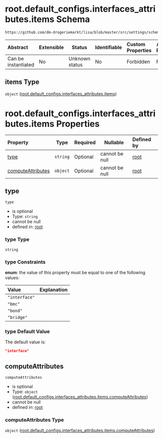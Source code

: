 # root.default_configs.interfaces_attributes.items Schema

```txt
https://github.com/dm-drogeriemarkt/lisa/blob/master/src/settings/schema.json#/properties/default_configs/properties/interfaces_attributes/items
```




| Abstract            | Extensible | Status         | Identifiable | Custom Properties | Additional Properties | Access Restrictions | Defined In                                                                               |
| :------------------ | ---------- | -------------- | ------------ | :---------------- | --------------------- | ------------------- | ---------------------------------------------------------------------------------------- |
| Can be instantiated | No         | Unknown status | No           | Forbidden         | Forbidden             | none                | [settings.schema.json\*](../../src/settings/settings.schema.json "open original schema") |

## items Type

`object` ([root.default_configs.interfaces_attributes.items](settings-properties-rootdefault_configs-properties-rootdefault_configsinterfaces_attributes-rootdefault_configsinterfaces_attributesitems.md))

# root.default_configs.interfaces_attributes.items Properties

| Property                                | Type     | Required | Nullable       | Defined by                                                                                                                                                                                                                                                                                                                                                                                                          |
| :-------------------------------------- | -------- | -------- | -------------- | :------------------------------------------------------------------------------------------------------------------------------------------------------------------------------------------------------------------------------------------------------------------------------------------------------------------------------------------------------------------------------------------------------------------ |
| [type](#type)                           | `string` | Optional | cannot be null | [root](settings-properties-rootdefault_configs-properties-rootdefault_configsinterfaces_attributes-rootdefault_configsinterfaces_attributesitems-properties-type.md "https&#x3A;//github.com/dm-drogeriemarkt/lisa/blob/master/src/settings/schema.json#/properties/default_configs/properties/interfaces_attributes/items/properties/type")                                                                        |
| [computeAttributes](#computeattributes) | `object` | Optional | cannot be null | [root](settings-properties-rootdefault_configs-properties-rootdefault_configsinterfaces_attributes-rootdefault_configsinterfaces_attributesitems-properties-rootdefault_configsinterfaces_attributesitemscomputeattributes.md "https&#x3A;//github.com/dm-drogeriemarkt/lisa/blob/master/src/settings/schema.json#/properties/default_configs/properties/interfaces_attributes/items/properties/computeAttributes") |

## type




`type`

-   is optional
-   Type: `string`
-   cannot be null
-   defined in: [root](settings-properties-rootdefault_configs-properties-rootdefault_configsinterfaces_attributes-rootdefault_configsinterfaces_attributesitems-properties-type.md "https&#x3A;//github.com/dm-drogeriemarkt/lisa/blob/master/src/settings/schema.json#/properties/default_configs/properties/interfaces_attributes/items/properties/type")

### type Type

`string`

### type Constraints

**enum**: the value of this property must be equal to one of the following values:

| Value         | Explanation |
| :------------ | ----------- |
| `"interface"` |             |
| `"bmc"`       |             |
| `"bond"`      |             |
| `"bridge"`    |             |

### type Default Value

The default value is:

```json
"interface"
```

## computeAttributes




`computeAttributes`

-   is optional
-   Type: `object` ([root.default_configs.interfaces_attributes.items.computeAttributes](settings-properties-rootdefault_configs-properties-rootdefault_configsinterfaces_attributes-rootdefault_configsinterfaces_attributesitems-properties-rootdefault_configsinterfaces_attributesitemscomputeattributes.md))
-   cannot be null
-   defined in: [root](settings-properties-rootdefault_configs-properties-rootdefault_configsinterfaces_attributes-rootdefault_configsinterfaces_attributesitems-properties-rootdefault_configsinterfaces_attributesitemscomputeattributes.md "https&#x3A;//github.com/dm-drogeriemarkt/lisa/blob/master/src/settings/schema.json#/properties/default_configs/properties/interfaces_attributes/items/properties/computeAttributes")

### computeAttributes Type

`object` ([root.default_configs.interfaces_attributes.items.computeAttributes](settings-properties-rootdefault_configs-properties-rootdefault_configsinterfaces_attributes-rootdefault_configsinterfaces_attributesitems-properties-rootdefault_configsinterfaces_attributesitemscomputeattributes.md))
